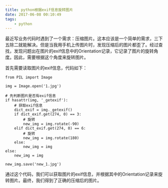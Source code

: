 ```yaml
---
title: python根据exif信息旋转图片
date: 2017-06-08 00:10:49
tags:
    - python
---
```

最近写业务代码时遇到了一个需求：压缩图片。这本应该是一个简单的需求，三下五除二就能解决。但是当我用手机上传图片时，发现压缩后的图片都歪了。经过查找，发现问题出在图片的exif信息中的Orientation记录，它记录了图片的旋转角度。因此，需要根据这个角度来旋转图片。

首先需要读取图片的exif信息，代码如下：

```
from PIL import Image

img = Image.open('1.jpg')

# 先判断图片是否有exif信息
if hasattr(img, '_getexif'):
    # 获取exif信息
    dict_exif = img._getexif()
    if dict_exif.get(274, 0) == 3:
        # 旋转
        new_img = img.rotate(-90)
    elif dict_exif.get(274, 0) == 6:
        # 旋转
        new_img = img.rotate(180)
    else:
        new_img = img
else:
    new_img = img

new_img.save('new_1.jpg')

```

通过这个代码，我们可以获取图片的exif信息，并根据其中的Orientation记录来旋转图片。最终，我们得到了正确的压缩后的图片。
